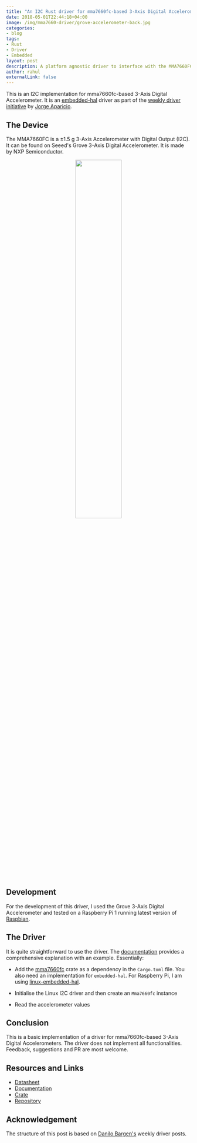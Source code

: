 ```yaml
---
title: "An I2C Rust driver for mma7660fc-based 3-Axis Digital Accelerometer"
date: 2018-05-01T22:44:18+04:00
image: /img/mma7660-driver/grove-accelerometer-back.jpg
categories:
- blog
tags:
- Rust
- Driver
- Embedded
layout: post
description: A platform agnostic driver to interface with the MMA7660FC 3-Axis Accelerometer via I2C using Rust
author: rahul
externalLink: false
---
```


This is an I2C implementation for mma7660fc-based 3-Axis Digital Accelerometer. It is an [embedded-hal](https://github.com/japaric/embedded-hal) driver as part of the [weekly driver initiative](https://github.com/rust-lang-nursery/embedded-wg/issues/39) by [Jorge Aparicio](https://twitter.com/japaricious).

## The Device

The MMA7660FC is a ±1.5 g 3-Axis Accelerometer with Digital Output
(I2C). It can be found on Seeed's Grove 3-Axis Digital Accelerometer. It is made by NXP Semiconductor.

<div align="center">
<p><img src="/img/mma7660-driver/grove-accelerometer-front.jpg" width ="50%"></p> 
 </div>

## Development

For the development of this driver, I used the Grove 3-Axis Digital Accelerometer and tested on a Raspberry Pi 1 running latest version of [Raspbian](https://www.raspberrypi.org/downloads/raspbian/).

## The Driver
It is quite straightforward to use the driver. The [documentation](https://docs.rs/mma7660fc/0.1.2/mma7660fc/) provides a comprehensive explanation with an example. Essentially:

- Add the [mma7660fc](https://crates.io/crates/mma7660fc) crate as a dependency in the `Cargo.toml` file. You also need an implementation for `embedded-hal`. For Raspberry Pi, I am using [linux-embedded-hal](https://crates.io/crates/linux-embedded-hal).

- Initialise the Linux I2C driver and then create an `Mma7660fc` instance

- Read the accelerometer values

## Conclusion

This is a basic implementation of a driver for mma7660fc-based 3-Axis Digital Accelerometers. The driver does not implement all functionalities. Feedback, suggestions and PR are most welcome. 

## Resources and Links

- [Datasheet](https://www.nxp.com/docs/en/data-sheet/MMA7660FC.pdf)
- [Documentation](https://docs.rs/mma7660fc/)
- [Crate](https://crates.io/crates/mma7660fc)
- [Repository](https://github.com/rahul-thakoor/mma7660fc)

## Acknowledgement

The structure of this post is based on [Danilo Bargen's](https://blog.dbrgn.ch/) weekly driver posts.
